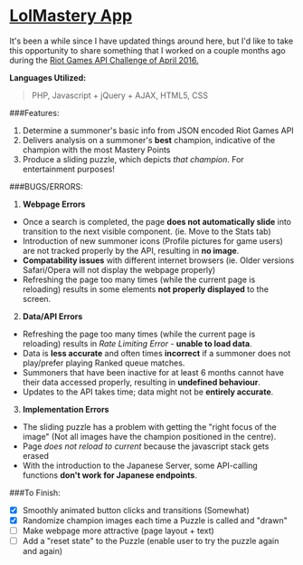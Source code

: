 # [LolMastery App](https://lolmastery.000webhostapp.com)
It's been a while since I have updated things around here, but I'd like to take this opportunity to share something
that I worked on a couple months ago during the [Riot Games API Challenge of April 2016.](http://na.leagueoflegends.com/en/news/community/contests/riot-games-api-challenge-2016) 

**Languages Utilized:**
> PHP, Javascript + jQuery + AJAX, HTML5, CSS 

###Features:
1. Determine a summoner's basic info from JSON encoded Riot Games API
2. Delivers analysis on a summoner's **best** champion, indicative of the champion with the most Mastery Points
3. Produce a sliding puzzle, which depicts *that champion*. For entertainment purposes!

###BUGS/ERRORS:
1. **Webpage Errors**
  - Once a search is completed, the page **does not automatically slide** into transition to the next visible component. (ie. Move to the Stats tab)
  - Introduction of new summoner icons (Profile pictures for game users) are not tracked properly by the API, resulting in **no image**.
  - **Compatability issues** with different internet browsers (ie. Older versions Safari/Opera will not display the webpage properly)
  - Refreshing the page too many times (while the current page is reloading) results in some elements **not properly displayed** to the screen.
2. **Data/API Errors**
  - Refreshing the page too many times (while the current page is reloading) results in *Rate Limiting Error* - **unable to load data**.
  - Data is **less accurate** and often times **incorrect** if a summoner does not play/prefer playing Ranked queue matches.
  - Summoners that have been inactive for at least 6 months cannot have their data accessed properly, resulting in **undefined behaviour**.
  - Updates to the API takes time; data might not be **entirely accurate**.
3. **Implementation Errors**
  - The sliding puzzle has a problem with getting the "right focus of the image" (Not all images have the champion positioned in the centre).
  - Page *does not reload to current* because the javascript stack gets erased
  - With the introduction to the Japanese Server, some API-calling functions **don't work for Japanese endpoints**.

###To Finish:
- [x] Smoothly animated button clicks and transitions (Somewhat)
- [x] Randomize champion images each time a Puzzle is called and "drawn"
- [ ] Make webpage more attractive (page layout + text)
- [ ] Add a "reset state" to the Puzzle (enable user to try the puzzle again and again)
